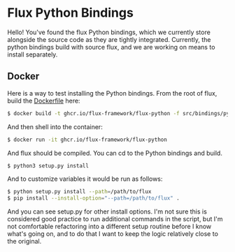 # Flux Python Bindings

Hello! You've found the flux Python bindings, which we currently store alongside
the source code as they are tightly integrated. Currently, the python
bindings build with source flux, and we are working on means to install separately.

## Docker

Here is a way to test installing the Python bindings. From the root of flux,
build the [Dockerfile](Dockerfile) here:

```bash
$ docker build -t ghcr.io/flux-framework/flux-python -f src/bindings/python/Dockerfile .
```

And then shell into the container:

```bash
$ docker run -it ghcr.io/flux-framework/flux-python
```

And flux should be compiled. You can cd to the Python bindings and build.

```bash
$ python3 setup.py install
```

And to customize variables it would be run as follows:

```bash
$ python setup.py install --path=/path/to/flux
$ pip install --install-option="--path=/path/to/flux" .
```

And you can see setup.py for other install options. I'm not sure this is considered good practice
to run additional commands in the script, but I'm not comfortable refactoring into a different
setup routine before I know what's going on, and to do that I want to keep the logic 
relatively close to the original.
